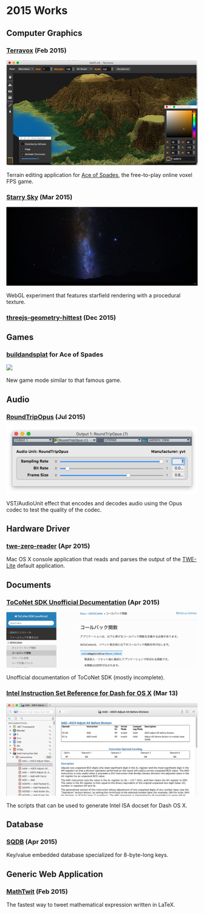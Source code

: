 2015 Works
==========

Computer Graphics
-----------------

### [Terravox](https://github.com/yvt/terravox) (Feb 2015)

![](../images/terravox.jpg)

Terrain editing application for [Ace of Spades](http://buildandshoot.com/), the free-to-play online voxel FPS game.

### [Starry Sky](https://yvt.jp/starry-sky/) (Mar 2015)

![](../images/starry-sky.jpg)

WebGL experiment that features starfield rendering with a procedural texture.

### [threejs-geometry-hittest](https://github.com/yvt/threejs-geometry-hittest) (Dec 2015)


Games
-----

### [buildandsplat](http://aloha.pk/index.php?topic=7490.0) for Ace of Spades

![](http://i.imgur.com/r82RIns.png)

New game mode similar to that famous game.


Audio
-----

### [RoundTripOpus](https://github.com/yvt/RoundTripOpus) (Jul 2015)

![](../images/roundtripopus.png)

VST/AudioUnit effect that encodes and decodes audio using the Opus codec to test the quality of the codec.


Hardware Driver
---------------

### [twe-zero-reader](https://github.com/yvt/twe-zero-reader) (Apr 2015)

Mac OS X console application that reads and parses the output of the [TWE-Lite](http://mono-wireless.com/jp/products/TWE-001Lite.html) default application.


Documents
---------

### [ToCoNet SDK Unofficial Documentation](http://toconet-unofficial.readthedocs.org/) (Apr 2015)

![](../images/toconet.png)

Unofficial documentation of ToCoNet SDK (mostly incomplete).


### [Intel Instruction Set Reference for Dash for OS X](https://github.com/yvt/dash-intel-isa) (Mar 13)

![](../images/intel-isa.jpg)

The scripts that can be used to generate Intel ISA docset for Dash OS X.


Database
--------

### [SQDB](https://github.com/yvt/sqdb) (Apr 2015)

Key/value embedded database specialized for 8-byte-long keys.


Generic Web Application
-----------------------

### [MathTwit](https://yvt.jp/mathtwit/) (Feb 2015)

The fastest way to tweet mathematical expression written in LaTeX. 


